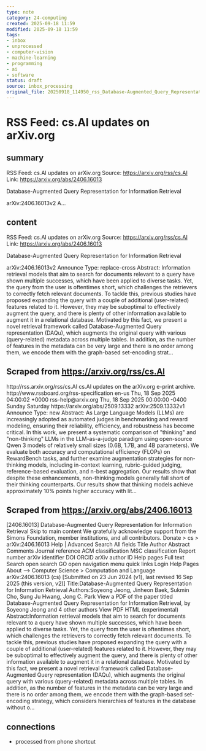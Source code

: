 ```yaml
---
type: note
category: 24-computing
created: 2025-09-18 11:59
modified: 2025-09-18 11:59
tags:
- inbox
- unprocessed
- computer-vision
- machine-learning
- programming
- ai
- software
status: draft
source: inbox_processing
original_file: 20250918_114950_rss_Database-Augmented_Query_Representation_for_Inform.txt
---
```



# RSS Feed: cs.AI updates on arXiv.org

## summary
RSS Feed: cs.AI updates on arXiv.org
Source: https://arxiv.org/rss/cs.AI
Link: https://arxiv.org/abs/2406.16013

Database-Augmented Query Representation for Information Retrieval

arXiv:2406.16013v2 A...

## content
RSS Feed: cs.AI updates on arXiv.org
Source: https://arxiv.org/rss/cs.AI
Link: https://arxiv.org/abs/2406.16013

Database-Augmented Query Representation for Information Retrieval

arXiv:2406.16013v2 Announce Type: replace-cross Abstract: Information retrieval models that aim to search for documents relevant to a query have shown multiple successes, which have been applied to diverse tasks. Yet, the query from the user is oftentimes short, which challenges the retrievers to correctly fetch relevant documents. To tackle this, previous studies have proposed expanding the query with a couple of additional (user-related) features related to it. However, they may be suboptimal to effectively augment the query, and there is plenty of other information available to augment it in a relational database. Motivated by this fact, we present a novel retrieval framework called Database-Augmented Query representation (DAQu), which augments the original query with various (query-related) metadata across multiple tables. In addition, as the number of features in the metadata can be very large and there is no order among them, we encode them with the graph-based set-encoding strat...

## Scraped from https://arxiv.org/rss/cs.AI
<?xml version='1.0' encoding='UTF-8'?>
<rss xmlns:arxiv="http://arxiv.org/schemas/atom" xmlns:dc="http://purl.org/dc/elements/1.1/" xmlns:atom="http://www.w3.org/2005/Atom" xmlns:content="http://purl.org/rss/1.0/modules/content/" version="2.0">
  <channel>
    <title>cs.AI updates on arXiv.org</title>
    <link>http://rss.arxiv.org/rss/cs.AI</link>
    <description>cs.AI updates on the arXiv.org e-print archive.</description>
    <atom:link href="http://rss.arxiv.org/rss/cs.AI" rel="self" type="application/rss+xml"/>
    <docs>http://www.rssboard.org/rss-specification</docs>
    <language>en-us</language>
    <lastBuildDate>Thu, 18 Sep 2025 04:00:02 +0000</lastBuildDate>
    <managingEditor>rss-help@arxiv.org</managingEditor>
    <pubDate>Thu, 18 Sep 2025 00:00:00 -0400</pubDate>
    <skipDays>
      <day>Sunday</day>
      <day>Saturday</day>
    </skipDays>
    <item>
      <title>Explicit Reasoning Makes Better Judges: A Systematic Study on Accuracy, Efficiency, and Robustness</title>
      <link>https://arxiv.org/abs/2509.13332</link>
      <description>arXiv:2509.13332v1 Announce Type: new 
Abstract: As Large Language Models (LLMs) are increasingly adopted as automated judges in benchmarking and reward modeling, ensuring their reliability, efficiency, and robustness has become critical. In this work, we present a systematic comparison of "thinking" and "non-thinking" LLMs in the LLM-as-a-judge paradigm using open-source Qwen 3 models of relatively small sizes (0.6B, 1.7B, and 4B parameters). We evaluate both accuracy and computational efficiency (FLOPs) on RewardBench tasks, and further examine augmentation strategies for non-thinking models, including in-context learning, rubric-guided judging, reference-based evaluation, and n-best aggregation. Our results show that despite these enhancements, non-thinking models generally fall short of their thinking counterparts. Our results show that thinking models achieve approximately 10% points higher accuracy with lit...


## Scraped from https://arxiv.org/abs/2406.16013
[2406.16013] Database-Augmented Query Representation for Information Retrieval Skip to main content We gratefully acknowledge support from the Simons Foundation, member institutions, and all contributors. Donate &gt; cs &gt; arXiv:2406.16013 Help | Advanced Search All fields Title Author Abstract Comments Journal reference ACM classification MSC classification Report number arXiv identifier DOI ORCID arXiv author ID Help pages Full text Search open search GO open navigation menu quick links Login Help Pages About --> Computer Science > Computation and Language arXiv:2406.16013 (cs) [Submitted on 23 Jun 2024 (v1), last revised 16 Sep 2025 (this version, v2)] Title:Database-Augmented Query Representation for Information Retrieval Authors:Soyeong Jeong, Jinheon Baek, Sukmin Cho, Sung Ju Hwang, Jong C. Park View a PDF of the paper titled Database-Augmented Query Representation for Information Retrieval, by Soyeong Jeong and 4 other authors View PDF HTML (experimental) Abstract:Information retrieval models that aim to search for documents relevant to a query have shown multiple successes, which have been applied to diverse tasks. Yet, the query from the user is oftentimes short, which challenges the retrievers to correctly fetch relevant documents. To tackle this, previous studies have proposed expanding the query with a couple of additional (user-related) features related to it. However, they may be suboptimal to effectively augment the query, and there is plenty of other information available to augment it in a relational database. Motivated by this fact, we present a novel retrieval framework called Database-Augmented Query representation (DAQu), which augments the original query with various (query-related) metadata across multiple tables. In addition, as the number of features in the metadata can be very large and there is no order among them, we encode them with the graph-based set-encoding strategy, which considers hierarchies of features in the database without o...


## connections
- processed from phone shortcut
